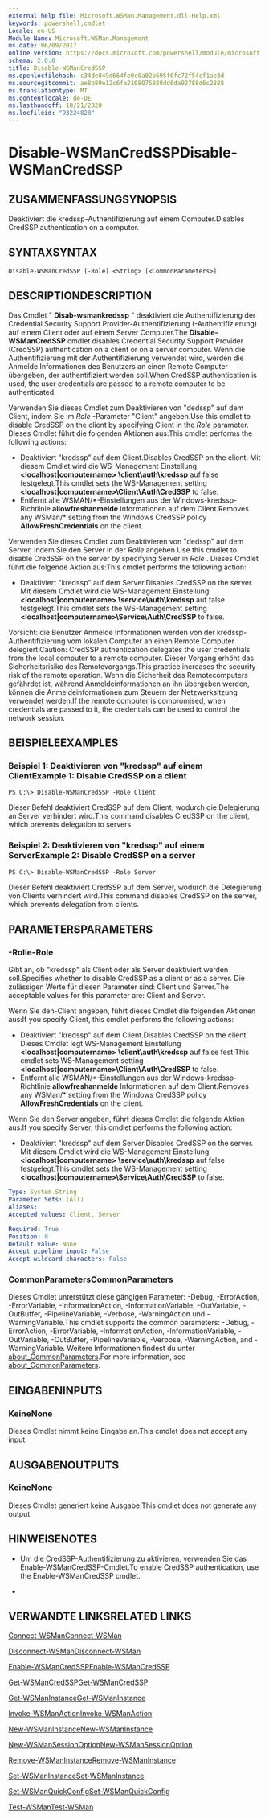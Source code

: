 ```yaml
---
external help file: Microsoft.WSMan.Management.dll-Help.xml
keywords: powershell,cmdlet
Locale: en-US
Module Name: Microsoft.WSMan.Management
ms.date: 06/09/2017
online version: https://docs.microsoft.com/powershell/module/microsoft.wsman.management/disable-wsmancredssp?view=powershell-5.1&WT.mc_id=ps-gethelp
schema: 2.0.0
title: Disable-WSManCredSSP
ms.openlocfilehash: c34de849d664fe0c0a02b695f0fc72f54cf1ae3d
ms.sourcegitcommit: ae8b89e12c6fa2108075888dd6da92788d6c2888
ms.translationtype: MT
ms.contentlocale: de-DE
ms.lasthandoff: 10/21/2020
ms.locfileid: "93224828"
---
```

# <span data-ttu-id="8b36d-103">Disable-WSManCredSSP</span><span class="sxs-lookup"><span data-stu-id="8b36d-103">Disable-WSManCredSSP</span></span>

## <span data-ttu-id="8b36d-104">ZUSAMMENFASSUNG</span><span class="sxs-lookup"><span data-stu-id="8b36d-104">SYNOPSIS</span></span>
<span data-ttu-id="8b36d-105">Deaktiviert die kredssp-Authentifizierung auf einem Computer.</span><span class="sxs-lookup"><span data-stu-id="8b36d-105">Disables CredSSP authentication on a computer.</span></span>

## <span data-ttu-id="8b36d-106">SYNTAX</span><span class="sxs-lookup"><span data-stu-id="8b36d-106">SYNTAX</span></span>

```
Disable-WSManCredSSP [-Role] <String> [<CommonParameters>]
```

## <span data-ttu-id="8b36d-107">DESCRIPTION</span><span class="sxs-lookup"><span data-stu-id="8b36d-107">DESCRIPTION</span></span>
<span data-ttu-id="8b36d-108">Das Cmdlet " **Disab-wsmankredssp** " deaktiviert die Authentifizierung der Credential Security Support Provider-Authentifizierung (-Authentifizierung) auf einem Client oder auf einem Server Computer.</span><span class="sxs-lookup"><span data-stu-id="8b36d-108">The **Disable-WSManCredSSP** cmdlet disables Credential Security Support Provider (CredSSP) authentication on a client or on a server computer.</span></span>
<span data-ttu-id="8b36d-109">Wenn die Authentifizierung mit der Authentifizierung verwendet wird, werden die Anmelde Informationen des Benutzers an einen Remote Computer übergeben, der authentifiziert werden soll.</span><span class="sxs-lookup"><span data-stu-id="8b36d-109">When CredSSP authentication is used, the user credentials are passed to a remote computer to be authenticated.</span></span>

<span data-ttu-id="8b36d-110">Verwenden Sie dieses Cmdlet zum Deaktivieren von "dedssp" auf dem Client, indem Sie im *Role* -Parameter "Client" angeben.</span><span class="sxs-lookup"><span data-stu-id="8b36d-110">Use this cmdlet to disable CredSSP on the client by specifying Client in the *Role* parameter.</span></span>
<span data-ttu-id="8b36d-111">Dieses Cmdlet führt die folgenden Aktionen aus:</span><span class="sxs-lookup"><span data-stu-id="8b36d-111">This cmdlet performs the following actions:</span></span>

- <span data-ttu-id="8b36d-112">Deaktiviert "kredssp" auf dem Client.</span><span class="sxs-lookup"><span data-stu-id="8b36d-112">Disables CredSSP on the client.</span></span> <span data-ttu-id="8b36d-113">Mit diesem Cmdlet wird die WS-Management Einstellung **\<localhost|computername\> \client\auth\kredssp** auf false festgelegt.</span><span class="sxs-lookup"><span data-stu-id="8b36d-113">This cmdlet sets the WS-Management setting **\<localhost|computername\>\Client\Auth\CredSSP** to false.</span></span>
- <span data-ttu-id="8b36d-114">Entfernt alle WSMAN/\*-Einstellungen aus der Windows-kredssp-Richtlinie **allowfreshanmelde** Informationen auf dem Client.</span><span class="sxs-lookup"><span data-stu-id="8b36d-114">Removes any WSMan/\* setting from the Windows CredSSP policy **AllowFreshCredentials** on the client.</span></span>

<span data-ttu-id="8b36d-115">Verwenden Sie dieses Cmdlet zum Deaktivieren von "dedssp" auf dem Server, indem Sie den Server in der *Rolle* angeben.</span><span class="sxs-lookup"><span data-stu-id="8b36d-115">Use this cmdlet to disable CredSSP on the server by specifying Server in *Role* .</span></span>
<span data-ttu-id="8b36d-116">Dieses Cmdlet führt die folgende Aktion aus:</span><span class="sxs-lookup"><span data-stu-id="8b36d-116">This cmdlet performs the following action:</span></span>

- <span data-ttu-id="8b36d-117">Deaktiviert "kredssp" auf dem Server.</span><span class="sxs-lookup"><span data-stu-id="8b36d-117">Disables CredSSP on the server.</span></span> <span data-ttu-id="8b36d-118">Mit diesem Cmdlet wird die WS-Management Einstellung **\<localhost|computername\> \service\auth\kredssp** auf false festgelegt.</span><span class="sxs-lookup"><span data-stu-id="8b36d-118">This cmdlet sets the WS-Management setting **\<localhost|computername\>\Service\Auth\CredSSP** to false.</span></span>

<span data-ttu-id="8b36d-119">Vorsicht: die Benutzer Anmelde Informationen werden von der kredssp-Authentifizierung vom lokalen Computer an einen Remote Computer delegiert.</span><span class="sxs-lookup"><span data-stu-id="8b36d-119">Caution: CredSSP authentication delegates the user credentials from the local computer to a remote computer.</span></span>
<span data-ttu-id="8b36d-120">Dieser Vorgang erhöht das Sicherheitsrisiko des Remotevorgangs.</span><span class="sxs-lookup"><span data-stu-id="8b36d-120">This practice increases the security risk of the remote operation.</span></span>
<span data-ttu-id="8b36d-121">Wenn die Sicherheit des Remotecomputers gefährdet ist, während Anmeldeinformationen an ihn übergeben werden, können die Anmeldeinformationen zum Steuern der Netzwerksitzung verwendet werden.</span><span class="sxs-lookup"><span data-stu-id="8b36d-121">If the remote computer is compromised, when credentials are passed to it, the credentials can be used to control the network session.</span></span>

## <span data-ttu-id="8b36d-122">BEISPIELE</span><span class="sxs-lookup"><span data-stu-id="8b36d-122">EXAMPLES</span></span>

### <span data-ttu-id="8b36d-123">Beispiel 1: Deaktivieren von "kredssp" auf einem Client</span><span class="sxs-lookup"><span data-stu-id="8b36d-123">Example 1: Disable CredSSP on a client</span></span>

```
PS C:\> Disable-WSManCredSSP -Role Client
```

<span data-ttu-id="8b36d-124">Dieser Befehl deaktiviert CredSSP auf dem Client, wodurch die Delegierung an Server verhindert wird.</span><span class="sxs-lookup"><span data-stu-id="8b36d-124">This command disables CredSSP on the client, which prevents delegation to servers.</span></span>

### <span data-ttu-id="8b36d-125">Beispiel 2: Deaktivieren von "kredssp" auf einem Server</span><span class="sxs-lookup"><span data-stu-id="8b36d-125">Example 2: Disable CredSSP on a server</span></span>

```
PS C:\> Disable-WSManCredSSP -Role Server
```

<span data-ttu-id="8b36d-126">Dieser Befehl deaktiviert CredSSP auf dem Server, wodurch die Delegierung von Clients verhindert wird.</span><span class="sxs-lookup"><span data-stu-id="8b36d-126">This command disables CredSSP on the server, which prevents delegation from clients.</span></span>

## <span data-ttu-id="8b36d-127">PARAMETERS</span><span class="sxs-lookup"><span data-stu-id="8b36d-127">PARAMETERS</span></span>

### <span data-ttu-id="8b36d-128">-Rolle</span><span class="sxs-lookup"><span data-stu-id="8b36d-128">-Role</span></span>
<span data-ttu-id="8b36d-129">Gibt an, ob "kredssp" als Client oder als Server deaktiviert werden soll.</span><span class="sxs-lookup"><span data-stu-id="8b36d-129">Specifies whether to disable CredSSP as a client or as a server.</span></span>
<span data-ttu-id="8b36d-130">Die zulässigen Werte für diesen Parameter sind: Client und Server.</span><span class="sxs-lookup"><span data-stu-id="8b36d-130">The acceptable values for this parameter are: Client and Server.</span></span>

<span data-ttu-id="8b36d-131">Wenn Sie den-Client angeben, führt dieses Cmdlet die folgenden Aktionen aus:</span><span class="sxs-lookup"><span data-stu-id="8b36d-131">If you specify Client, this cmdlet performs the following actions:</span></span>

- <span data-ttu-id="8b36d-132">Deaktiviert "kredssp" auf dem Client.</span><span class="sxs-lookup"><span data-stu-id="8b36d-132">Disables CredSSP on the client.</span></span> <span data-ttu-id="8b36d-133">Dieses Cmdlet legt WS-Management Einstellung **\<localhost|computername\> \client\auth\kredssp** auf false fest.</span><span class="sxs-lookup"><span data-stu-id="8b36d-133">This cmdlet sets WS-Management setting **\<localhost|computername\>\Client\Auth\CredSSP** to false.</span></span>
- <span data-ttu-id="8b36d-134">Entfernt alle WSMAN/\*-Einstellungen aus der Windows-kredssp-Richtlinie **allowfreshanmelde** Informationen auf dem Client.</span><span class="sxs-lookup"><span data-stu-id="8b36d-134">Removes any WSMan/\* setting from the Windows CredSSP policy **AllowFreshCredentials** on the client.</span></span>

<span data-ttu-id="8b36d-135">Wenn Sie den Server angeben, führt dieses Cmdlet die folgende Aktion aus:</span><span class="sxs-lookup"><span data-stu-id="8b36d-135">If you specify Server, this cmdlet performs the following action:</span></span>

- <span data-ttu-id="8b36d-136">Deaktiviert "kredssp" auf dem Server.</span><span class="sxs-lookup"><span data-stu-id="8b36d-136">Disables CredSSP on the server.</span></span> <span data-ttu-id="8b36d-137">Mit diesem Cmdlet wird die WS-Management Einstellung **\<localhost|computername\> \service\auth\kredssp** auf false festgelegt.</span><span class="sxs-lookup"><span data-stu-id="8b36d-137">This cmdlet sets the WS-Management setting **\<localhost|computername\>\Service\Auth\CredSSP** to false.</span></span>

```yaml
Type: System.String
Parameter Sets: (All)
Aliases:
Accepted values: Client, Server

Required: True
Position: 0
Default value: None
Accept pipeline input: False
Accept wildcard characters: False
```

### <span data-ttu-id="8b36d-138">CommonParameters</span><span class="sxs-lookup"><span data-stu-id="8b36d-138">CommonParameters</span></span>
<span data-ttu-id="8b36d-139">Dieses Cmdlet unterstützt diese gängigen Parameter: -Debug, -ErrorAction, -ErrorVariable, -InformationAction, -InformationVariable, -OutVariable, -OutBuffer, -PipelineVariable, -Verbose, -WarningAction und -WarningVariable.</span><span class="sxs-lookup"><span data-stu-id="8b36d-139">This cmdlet supports the common parameters: -Debug, -ErrorAction, -ErrorVariable, -InformationAction, -InformationVariable, -OutVariable, -OutBuffer, -PipelineVariable, -Verbose, -WarningAction, and -WarningVariable.</span></span> <span data-ttu-id="8b36d-140">Weitere Informationen findest du unter [about_CommonParameters](https://go.microsoft.com/fwlink/?LinkID=113216).</span><span class="sxs-lookup"><span data-stu-id="8b36d-140">For more information, see [about_CommonParameters](https://go.microsoft.com/fwlink/?LinkID=113216).</span></span>

## <span data-ttu-id="8b36d-141">EINGABEN</span><span class="sxs-lookup"><span data-stu-id="8b36d-141">INPUTS</span></span>

### <span data-ttu-id="8b36d-142">Keine</span><span class="sxs-lookup"><span data-stu-id="8b36d-142">None</span></span>
<span data-ttu-id="8b36d-143">Dieses Cmdlet nimmt keine Eingabe an.</span><span class="sxs-lookup"><span data-stu-id="8b36d-143">This cmdlet does not accept any input.</span></span>

## <span data-ttu-id="8b36d-144">AUSGABEN</span><span class="sxs-lookup"><span data-stu-id="8b36d-144">OUTPUTS</span></span>

### <span data-ttu-id="8b36d-145">Keine</span><span class="sxs-lookup"><span data-stu-id="8b36d-145">None</span></span>
<span data-ttu-id="8b36d-146">Dieses Cmdlet generiert keine Ausgabe.</span><span class="sxs-lookup"><span data-stu-id="8b36d-146">This cmdlet does not generate any output.</span></span>

## <span data-ttu-id="8b36d-147">HINWEISE</span><span class="sxs-lookup"><span data-stu-id="8b36d-147">NOTES</span></span>

* <span data-ttu-id="8b36d-148">Um die CredSSP-Authentifizierung zu aktivieren, verwenden Sie das Enable-WSManCredSSP-Cmdlet.</span><span class="sxs-lookup"><span data-stu-id="8b36d-148">To enable CredSSP authentication, use the Enable-WSManCredSSP cmdlet.</span></span>

*

## <span data-ttu-id="8b36d-149">VERWANDTE LINKS</span><span class="sxs-lookup"><span data-stu-id="8b36d-149">RELATED LINKS</span></span>

[<span data-ttu-id="8b36d-150">Connect-WSMan</span><span class="sxs-lookup"><span data-stu-id="8b36d-150">Connect-WSMan</span></span>](Connect-WSMan.md)

[<span data-ttu-id="8b36d-151">Disconnect-WSMan</span><span class="sxs-lookup"><span data-stu-id="8b36d-151">Disconnect-WSMan</span></span>](Disconnect-WSMan.md)

[<span data-ttu-id="8b36d-152">Enable-WSManCredSSP</span><span class="sxs-lookup"><span data-stu-id="8b36d-152">Enable-WSManCredSSP</span></span>](Enable-WSManCredSSP.md)

[<span data-ttu-id="8b36d-153">Get-WSManCredSSP</span><span class="sxs-lookup"><span data-stu-id="8b36d-153">Get-WSManCredSSP</span></span>](Get-WSManCredSSP.md)

[<span data-ttu-id="8b36d-154">Get-WSManInstance</span><span class="sxs-lookup"><span data-stu-id="8b36d-154">Get-WSManInstance</span></span>](Get-WSManInstance.md)

[<span data-ttu-id="8b36d-155">Invoke-WSManAction</span><span class="sxs-lookup"><span data-stu-id="8b36d-155">Invoke-WSManAction</span></span>](Invoke-WSManAction.md)

[<span data-ttu-id="8b36d-156">New-WSManInstance</span><span class="sxs-lookup"><span data-stu-id="8b36d-156">New-WSManInstance</span></span>](New-WSManInstance.md)

[<span data-ttu-id="8b36d-157">New-WSManSessionOption</span><span class="sxs-lookup"><span data-stu-id="8b36d-157">New-WSManSessionOption</span></span>](New-WSManSessionOption.md)

[<span data-ttu-id="8b36d-158">Remove-WSManInstance</span><span class="sxs-lookup"><span data-stu-id="8b36d-158">Remove-WSManInstance</span></span>](Remove-WSManInstance.md)

[<span data-ttu-id="8b36d-159">Set-WSManInstance</span><span class="sxs-lookup"><span data-stu-id="8b36d-159">Set-WSManInstance</span></span>](Set-WSManInstance.md)

[<span data-ttu-id="8b36d-160">Set-WSManQuickConfig</span><span class="sxs-lookup"><span data-stu-id="8b36d-160">Set-WSManQuickConfig</span></span>](Set-WSManQuickConfig.md)

[<span data-ttu-id="8b36d-161">Test-WSMan</span><span class="sxs-lookup"><span data-stu-id="8b36d-161">Test-WSMan</span></span>](Test-WSMan.md)
